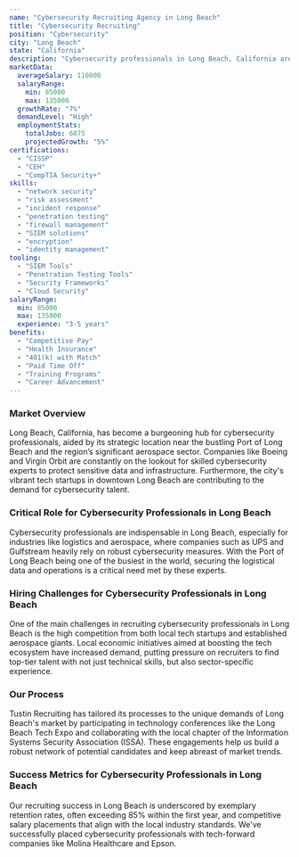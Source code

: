 ```yaml
---
name: "Cybersecurity Recruiting Agency in Long Beach"
title: "Cybersecurity Recruiting"
position: "Cybersecurity"
city: "Long Beach"
state: "California"
description: "Cybersecurity professionals in Long Beach, California are responsible for protecting organizations from cyber threats and ensuring information security compliance."
marketData:
  averageSalary: 110000
  salaryRange:
    min: 85000
    max: 135000
  growthRate: "7%"
  demandLevel: "High"
  employmentStats:
    totalJobs: 6875
    projectedGrowth: "5%"
certifications:
  - "CISSP"
  - "CEH"
  - "CompTIA Security+"
skills:
  - "network security"
  - "risk assessment"
  - "incident response"
  - "penetration testing"
  - "firewall management"
  - "SIEM solutions"
  - "encryption"
  - "identity management"
tooling:
  - "SIEM Tools"
  - "Penetration Testing Tools"
  - "Security Frameworks"
  - "Cloud Security"
salaryRange:
  min: 85000
  max: 135000
  experience: "3-5 years"
benefits:
  - "Competitive Pay"
  - "Health Insurance"
  - "401(k) with Match"
  - "Paid Time Off"
  - "Training Programs"
  - "Career Advancement"
---
```


### Market Overview
Long Beach, California, has become a burgeoning hub for cybersecurity professionals, aided by its strategic location near the bustling Port of Long Beach and the region’s significant aerospace sector. Companies like Boeing and Virgin Orbit are constantly on the lookout for skilled cybersecurity experts to protect sensitive data and infrastructure. Furthermore, the city's vibrant tech startups in downtown Long Beach are contributing to the demand for cybersecurity talent.
### Critical Role for Cybersecurity Professionals in Long Beach
Cybersecurity professionals are indispensable in Long Beach, especially for industries like logistics and aerospace, where companies such as UPS and Gulfstream heavily rely on robust cybersecurity measures. With the Port of Long Beach being one of the busiest in the world, securing the logistical data and operations is a critical need met by these experts.

### Hiring Challenges for Cybersecurity Professionals in Long Beach
One of the main challenges in recruiting cybersecurity professionals in Long Beach is the high competition from both local tech startups and established aerospace giants. Local economic initiatives aimed at boosting the tech ecosystem have increased demand, putting pressure on recruiters to find top-tier talent with not just technical skills, but also sector-specific experience.

### Our Process
Tustin Recruiting has tailored its processes to the unique demands of Long Beach's market by participating in technology conferences like the Long Beach Tech Expo and collaborating with the local chapter of the Information Systems Security Association (ISSA). These engagements help us build a robust network of potential candidates and keep abreast of market trends.

### Success Metrics for Cybersecurity Professionals in Long Beach
Our recruiting success in Long Beach is underscored by exemplary retention rates, often exceeding 85% within the first year, and competitive salary placements that align with the local industry standards. We've successfully placed cybersecurity professionals with tech-forward companies like Molina Healthcare and Epson.